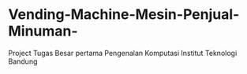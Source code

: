 # Vending-Machine-Mesin-Penjual-Minuman-
Project Tugas Besar  pertama Pengenalan Komputasi Institut Teknologi Bandung
